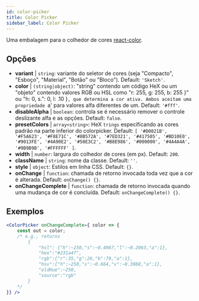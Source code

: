 ```yaml
---
id: color-picker
title: Color Picker
sidebar_label: Color Picker
---
```


Uma embalagem para o colhedor de cores [react-color](https://casesandberg.github.io/react-color/).

## Opções

* __variant__ | `string`: variante do seletor de cores (seja "Compacto", "Esboço", "Material", "Botão" ou "Bloco"). Default: `'Sketch'`.
* __color__ | `(string|object)`: "string" contendo um código HeX ou um "objeto" contendo valores RGB ou HSL como "r: 255, g: 255, b: 255 }" ou "h: 0, s.": 0, l: .10 }`, que determina a cor ativa. Ambos aceitam uma propriedade `a' para valores alfa diferentes de um. Default: `'#fff'`.
* __disableAlpha__ | `boolean`: controla se é necessário remover o controle deslizante alfa e as opções. Default: `false`.
* __presetColors__ | `array<string>`: HeX `trings` especificando as cores padrão na parte inferior do colorpicker. Default: `[
  '#D0021B',
  '#F5A623',
  '#F8E71C',
  '#8B572A',
  '#7ED321',
  '#417505',
  '#BD10E0',
  '#9013FE',
  '#4A90E2',
  '#50E3C2',
  '#B8E986',
  '#000000',
  '#4A4A4A',
  '#9B9B9B',
  '#FFFFFF'
]`.
* __width__ | `number`: largura do colhedor de cores (em px). Default: `200`.
* __className__ | `string`: nome da classe. Default: `''`.
* __style__ | `object`: Estilos em linha CSS. Default: `{}`.
* __onChange__ | `function`: chamada de retorno invocada toda vez que a cor é alterada. Default: `onChange() {}`.
* __onChangeComplete__ | `function`: chamada de retorno invocada quando uma mudança de cor é concluída. Default: `onChangeComplete() {}`.


## Exemplos

```jsx live
<ColorPicker onChangeComplete={ color => {
    const out = color;
    /* e.g., returns 
        {
            "hsl": {"h":~250,"s":~0.4967,"l":~0.2063,"a":1},
            "hex":"#231a4f",
            "rgb":{"r":35,"g":26,"b":79,"a":1},
            "hsv":{"h":~250,"s":~0.664,"v":~0.3088,"a":1},
            "oldHue":~250,
            "source":"rgb"
        }
    */
}} />
```

